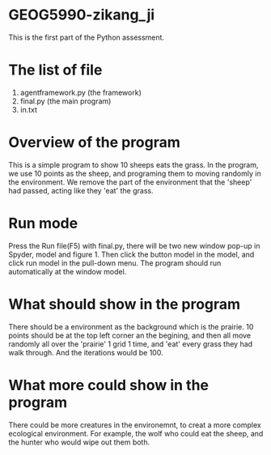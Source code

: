 # GEOG5990-zikang_ji
This is the first part of the Python assessment.

# The list of file

1. agentframework.py        (the framework)
2. final.py                 (the main program)
3. in.txt

# Overview of the program

This is a simple program to show 10 sheeps eats the grass. In the program, we use 10 points as the sheep, and programing them to moving randomly in the environment. We remove the part of the environment that the 'sheep' had passed, acting like they 'eat' the grass.

# Run mode

Press the Run file(F5) with final.py, there will be two new window pop-up in Spyder, model and figure 1. Then click the button model in the model, and click run model in the pull-down menu. The program should run automatically at the window model.

# What should show in the program

There should be a environment as the background which is the prairie. 10 points should be at the top left corner an the begining, and then all move randomly all over the 'prairie' 1 grid 1 time, and 'eat' every grass they had walk through. And the iterations would be 100.

# What more could show in the program

There could be more creatures in the environemnt, to creat a more complex ecological environment. For example, the wolf who could eat the sheep, and the hunter who would wipe out them both.
